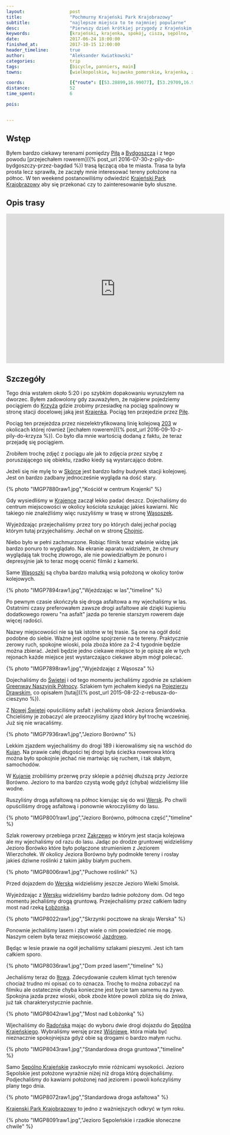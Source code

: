 ```yaml
---
layout:                 post
title:                  "Pochmurny Krajeński Park Krajobrazowy"
subtitle:               "najlepsze miejsca to te najmniej popularne"
desc:                   "Pierwszy dzień krótkiej przygody z Krajeńskim Parkiem Krajobrazowym i jego okolicami. Nawet słaba pogoda nie wpłynęła na zadowolenie z tych terenów. Idealna trasa dla szukających spokoju."
keywords:               [krajeński, krajenka, spokój, cisza, sępólno, lasy]
date:                   2017-06-24 18:00:00
finished_at:            2017-10-15 12:00:00
header_timeline:        true
author:                 "Aleksander Kwiatkowski"
categories:             trip
tags:                   [bicycle, panniers, main]
towns:                  [wielkopolskie, kujawsko_pomorskie, krajenka, zlotow, zakrzewo, wiecbork, sepolno_krajenskie]

coords:                 [{"route": [[53.28899,16.99077], [53.29709,16.99094], [53.30489,17.01841], [53.30448,17.04090], [53.30074,17.04527], [53.30043,17.05154], [53.31038,17.06459], [53.31463,17.06270], [53.33545,17.08330], [53.33586,17.10853], [53.33857,17.12450], [53.34682,17.13531], [53.35538,17.13222], [53.35753,17.14999], [53.36440,17.15694], [53.36501,17.18767], [53.38216,17.17917], [53.39803,17.18089], [53.40729,17.21204], [53.40811,17.23153], [53.40775,17.25015], [53.40381,17.26517], [53.41287,17.28792], [53.41446,17.31727], [53.40960,17.34594], [53.41947,17.35401], [53.42351,17.37821], [53.42218,17.38328], [53.43026,17.41486], [53.43491,17.46421], [53.44882,17.51245], [53.45194,17.52953]], "type": "bicycle"}]
distance:               52
time_spent:             6

pois:


---
```


[wiki-pila]: https://pl.wikipedia.org/wiki/Pi%C5%82a_(miasto)
[wiki-bydgoszcz]: https://pl.wikipedia.org/wiki/Bydgoszcz
[wiki-krajenski-park]: https://pl.wikipedia.org/wiki/Kraje%C5%84ski_Park_Krajobrazowy
[wiki-krzyz]: https://pl.wikipedia.org/wiki/Krzy%C5%BC_Wielkopolski
[wiki-krajenka]: https://pl.wikipedia.org/wiki/Krajenka
[wiki-skorka]: https://pl.wikipedia.org/wiki/Sk%C3%B3rka_(wojew%C3%B3dztwo_wielkopolskie)
[wiki-wasoszki]: https://pl.wikipedia.org/wiki/W%C4%85soszki
[wiki-chojnice]: https://pl.wikipedia.org/wiki/Chojnice
[wiki-swieta]: https://pl.wikipedia.org/wiki/%C5%9Awi%C4%99ta_(wojew%C3%B3dztwo_wielkopolskie)
[wiki-nowa-swieta]: https://pl.wikipedia.org/wiki/Nowa_%C5%9Awi%C4%99ta_(wie%C5%9B_w_wojew%C3%B3dztwie_wielkopolskim)
[wiki-kujan]: https://pl.wikipedia.org/wiki/Kujan
[wiki-wersk]: https://pl.wikipedia.org/wiki/Wersk
[wiki-zakrzewo]: https://pl.wikipedia.org/wiki/Zakrzewo_(powiat_z%C5%82otowski)
[wiki-jazdrowo]: https://pl.wikipedia.org/wiki/Jazdrowo
[wiki-ilowo]: https://pl.wikipedia.org/wiki/I%C5%82owo_(wie%C5%9B_w_powiecie_s%C4%99pole%C5%84skim)
[wiki-radonsk]: https://pl.wikipedia.org/wiki/Rado%C5%84sk
[wiki-sepolno-krajenski]: https://pl.wikipedia.org/wiki/S%C4%99p%C3%B3lno_Kraje%C5%84skie
[wiki-wisniewa]: https://pl.wikipedia.org/wiki/Wi%C5%9Bniewa_(wojew%C3%B3dztwo_kujawsko-pomorskie)
[wiki-pojezierze-drawskie]: https://pl.wikipedia.org/wiki/Pojezierze_Drawskie
[wiki-lobzonka]: https://pl.wikipedia.org/wiki/%C5%81ob%C5%BConka_(rzeka)
[wiki-linia-203]: https://pl.wikipedia.org/wiki/Linia_kolejowa_nr_203

[greenway]: http://lubimyrowery.pl/trasy/kujawsko-pomorskie/greenway-naszyjnik-polnocy/


Wstęp
-----

Byłem bardzo ciekawy terenami pomiędzy [Piłą][wiki-pila] a
[Bydgoszczą][wiki-bydgoszcz] i z tego powodu
[przejechałem rowerem]({% post_url 2016-07-30-z-pily-do-bydgoszczy-przez-bagdad %})
trasą łączącą oba te miasta. Trasa ta była prosta lecz sprawiła, że zaczęły
mnie interesować tereny
położone na północ. W ten weekend postanowiliśmy odwiedzić
[Krajeński Park Krajobrazowy][wiki-krajenski-park] aby się przekonać czy
to zainteresowanie było słuszne.

Opis trasy
----------

<iframe height='405' width='590' frameborder='0' allowtransparency='true' scrolling='no' src='https://www.strava.com/activities/1054016312/embed/a89c43098c3bfdb6397bbae9a8f10062c3ffa289'></iframe>

Szczegóły
---------

Tego dnia wstałem około 5:20 i po szybkim dopakowaniu wyruszyłem na dworzec.
Byłem zadowolony gdy zauważyłem, że najpierw pojedziemy pociągiem
do [Krzyża][wiki-krzyz] gdzie zrobimy przesiadkę na pociąg spalinowy
w stronę stacji docelowej jaką jest [Krajenka][wiki-krajenka].
Pociąg ten przejedzie przez [Piłę][wiki-pila].


Pociąg ten przejeżdza przez niezelektryfikowaną linię kolejową [203][wiki-linia-203]
w okolicach której również
[jechałem rowerem]({% post_url 2016-09-10-z-pily-do-krzyza %}). Co było dla
mnie wartością dodaną z faktu, że teraz przejadę się pociągiem.

Zrobiłem trochę zdjęć z pociągu ale jak to zdjęcia przez szybę z poruszającego
się obiektu, rzadko kiedy są wystarcająco dobre.

Jeżeli się nie mylę to w [Skórce][wiki-skorka] jest bardzo ładny budynek
stacji kolejowej. Jest on bardzo zadbany jednocześnie wygląda na dość stary.

{% photo "IMGP7880raw1.jpg","Kościół w centrum Krajenki" %}

Gdy wysiedliśmy w [Krajence][wiki-krajenka] zaczął lekko padać deszcz. Dojechaliśmy
do centrum miejscowości w okolicy kościoła szukając jakieś kawiarni. Nic takiego
nie znaleźliśmy więc ruszyliśmy w trasę w stronę [Wąsoszek][wiki-wasoszki].

Wyjeżdzając przejechaliśmy przez tory po których dalej jechał pociąg
którym tutaj przyjechaliśmy. Jechał on w stronę [Chojnic][wiki-chojnice].

Niebo było w pełni zachmurzone. Robiąc filmik teraz właśnie widzę jak bardzo
ponuro to wyglądało. Na ekranie aparatu widziałem, że chmury wyglądają
tak trochę złowrogo,
ale nie powiedziałbym że ponuro i depresyjnie jak to teraz mogę ocenić
filmiki z kamerki.

Same [Wąsoszki][wiki-wasoszki] są chyba bardzo malutką wsią położoną w okolicy
torów kolejowych.

{% photo "IMGP7894raw1.jpg","Wjeżdzając w las","timeline" %}

Po pewnym czasie skończyła się droga asfaltowa a my wjechaliśmy w las.
Ostatnimi czasy preferowałem zawsze drogi asfaltowe ale dzięki kupieniu
dodatkowego roweru "na asfalt" jazda po terenie starszym rowerem daje
więcej radości.

Nazwy miejscowości nie są tak istotne w tej trasie. Są one na ogół dość
podobne do siebie. Ważne jest ogólne spojrzenie na te tereny. Praktycznie
zerowy ruch, spokojne wioski, pola zboża które za 2-4 tygodnie będzie można
zbierać. Jeżeli będzie jedno ciekawe miejsce to je opiszę ale w tych
rejonach każde miejsce jest wystarczająco ciekawe abym mógł polecać.

{% photo "IMGP7898raw1.jpg","Wyjeżdzając z Wąsosza" %}

Dojechaliśmy do [Świętej][wiki-swieta] i od tego momentu jechaliśmy
zgodnie ze szlakiem
[Greenway Naszyjnik Północy][greenway]. Szlakiem tym jechałem kiedyś
na [Pojezierzu Drawskim][wiki-pojezierze-drawskie], co opisałem
[tutaj]({% post_url 2015-08-22-z-rebusza-do-cieszyno %}).

Z [Nowej Świętej][wiki-nowa-swieta] opuściliśmy asfalt i jechaliśmy
obok Jeziora Śmiardówka. Chcieliśmy je zobaczyć ale przeoczyliśmy zjazd
który był trochę wcześniej. Już się nie wracaliśmy.

{% photo "IMGP7936raw1.jpg","Jezioro Borówno" %}

Lekkim zjazdem wyjechaliśmy do drogi 189
i kierowaliśmy się na wschód do [Kujan][wiki-kujan]. Na prawie całej długości
tej drogi była ścieżka rowerowa którą można było spokojnie jechać nie martwiąc się
ruchem, i tak słabym, samochodów.

W [Kujanie][wiki-kujan] zrobiliśmy przerwę przy sklepie a później dłuższą
przy Jeziorze Borówno. Jezioro to ma bardzo czystą wodę gdyż (chyba)
widzieliśmy lilie wodne.

Ruszyliśny drogą asfaltową na północ kierując się do wsi
[Wersk][wiki-wersk]. Po chwili opuściliśmy drogę asfaltową i
ponownie wkroczyliśmy do lasu.

{% photo "IMGP8001raw1.jpg","Jezioro Borówno, północna część","timeline" %}

Szlak rowerowy przebiega przez [Zakrzewo][wiki-zakrzewo] w którym jest stacja
kolejowa ale my wjechaliśmy od razu do lasu. Jadąc po drodze gruntowej
widzieliśmy Jezioro Borówko które było połączone strumieniem z
Jeziorem Wierzchołek. W okolicy Jeziora Borówno były podmokłe tereny
i rosłay jakieś dziwne roślinki z takim jakby białym puchem.

{% photo "IMGP8006raw1.jpg","Puchowe roślinki" %}

Przed dojazdem do [Werska][wiki-wersk] widzieliśmy jeszcze Jezioro Wielki Smolsk.

Wyjeżdzając z [Wersku][wiki-wersk] widzieliśmy bardzo ładnie położony dom.
Od tego momentu jechaliśmy drogą gruntową. Przejechaliśmy przez całkiem
ładny most nad rzeką [Łobżonką][wiki-lobzonka].

{% photo "IMGP8022raw1.jpg","Skrzynki pocztowe na skraju Werska" %}

Ponownie jechaliśmy lasem i zbyt wiele o nim powiedzieć nie mogę.
Naszym celem była teraz miejscowość [Jazdrowo][wiki-jazdrowo].

Będąc w lesie prawie na ogół jechaliśmy szlakami pieszymi. Jest ich tam całkiem
sporo.

{% photo "IMGP8036raw1.jpg","Dom przed lasem","timeline" %}

Jechaliśmy teraz do [Iłowa][wiki-ilowo]. Zdecydowanie czułem klimat tych terenów
chociaż trudno mi opisać co to oznacza. Trochę to można zobaczyć na filmiku ale
ostatecznie chyba konieczne jest bycie tam samemu na żywo. Spokojna jazda przez
wioski, obok zboże które powoli zbliża się do żniwa, już tak charakterystycznie
pachnie.

{% photo "IMGP8042raw1.jpg","Most nad Łobżonką" %}

Wjechaliśmy do [Radońska][wiki-radonsk] mając do wyboru dwie drogi dojazdu
do [Sępólna Krajeńskiego][wiki-sepolno-krajenski]. Wybraliśmy wersję
przez [Wiśniewę][wiki-wisniewa], która
miała być nieznacznie spokojniejsza gdyż obie są drogami o bardzo małym
ruchu.

{% photo "IMGP8043raw1.jpg","Standardowa droga gruntowa","timeline" %}

Samo [Sępólno Krajeńskie][wiki-sepolno-krajenski] zaskoczyło mnie różnicami
wysokości. Jezioro Sępolskie jest położone wyraźnie niżej niż droga którą
dojechaliśmy. Podjechaliśmy do kawiarni położonej nad jeziorem i powoli
kończyliśmy plany tego dnia.

{% photo "IMGP8072raw1.jpg","Standardowa droga asfaltowa" %}

[Krajenski Park Krajobrazowy][wiki-krajenski-park] to jedno z ważniejszych odkryć
w tym roku.

{% photo "IMGP8091raw1.jpg","Jezioro Sępoleńskie i rzadkie słoneczne chwile" %}
